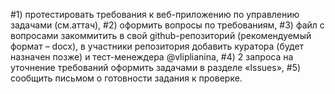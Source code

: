 #1)     протестировать требования к веб-приложению по управлению задачами (см.аттач),
#2)     оформить вопросы по требованиям,
#3)     файл с вопросами закоммитить в свой github-репозиторий (рекомендуемый формат – docx), в участники репозитория добавить куратора (будет назначен позже) и тест-менеждера @vliplianina,
#4)     2 запроса на уточнение требований оформить задачами в разделе «Issues»,
#5)     сообщить письмом о готовности задания к проверке.
